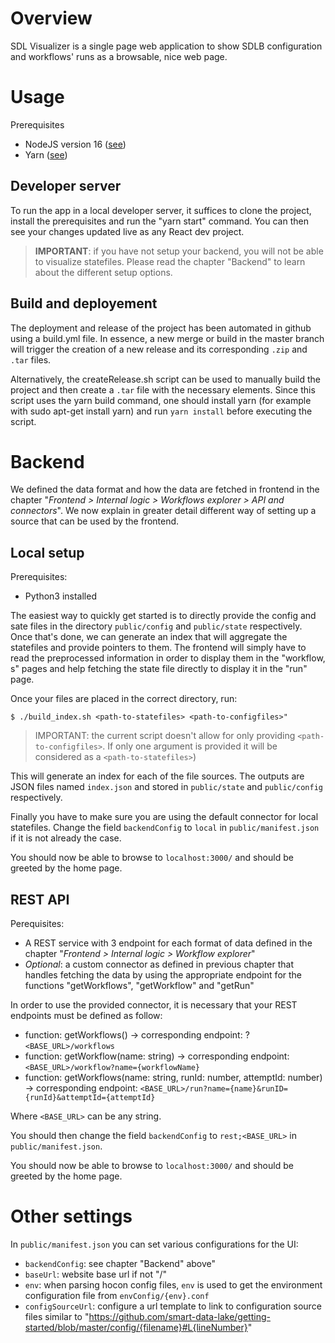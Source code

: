 # Overview
SDL Visualizer is a single page web application to show SDLB configuration and workflows' runs as a browsable, nice web page.

# Usage

Prerequisites
- NodeJS version 16 ([see](https://nodejs.dev/en/download/))
- Yarn ([see](https://classic.yarnpkg.com/lang/en/docs/install/#windows-stable))

## Developer server

To run the app in a local developer server, it suffices to clone the project, install the prerequisites and run the "yarn start" command. You can then see your changes updated live as any React dev project.

> **IMPORTANT**: if you have not setup your backend, you will not be able to visualize statefiles. Please read the chapter "Backend" to learn about the different setup options.

## Build and deployement

The deployment and release of the project has been automated in github using a build.yml file. In essence, a new merge or build in the master branch will trigger the creation of a new release and its corresponding `.zip` and `.tar` files.

Alternatively, the createRelease.sh script can be used to manually build the project and then create a `.tar` file with the necessary elements. Since this script uses the yarn build command, one should install yarn (for example with sudo apt-get install yarn) and run `yarn install` before executing the script.


# Backend

We defined the data format and how the data are fetched in frontend in the chapter "_Frontend > Internal logic > Workflows explorer > API and connectors_". We now explain in greater detail different way of setting up a source that can be used by the frontend.

## Local setup

Prerequisites:
- Python3 installed


The easiest way to quickly get started is to directly provide the config and sate files in the directory `public/config` and `public/state` respectively. Once that's done, we can generate an index that will aggregate the statefiles and provide pointers to them. The frontend will simply have to read the preprocessed information in order to display them in the "workflow, s" pages and help fetching the state file directly to display it in the "run" page.

Once your files are placed in the correct directory, run:
````
$ ./build_index.sh <path-to-statefiles> <path-to-configfiles>"
```` 

> IMPORTANT: the current script doesn't allow for only providing `<path-to-configfiles>`. If only one argument is provided it will be considered as a `<path-to-statefiles>`)

This will generate an index for each of the file sources. The outputs are JSON files named `index.json` and stored in `public/state` and `public/config` respectively.

Finally you have to make sure you are using the default connector for local statefiles. Change the field `backendConfig` to `local` in `public/manifest.json` if it is not already the case.

You should now be able to browse to `localhost:3000/` and should be greeted by the home page.

## REST API

Perequisites:
- A REST service with 3 endpoint for each format of data defined in the chapter "_Frontend > Internal logic > Workflow explorer_"
- *Optional*: a custom connector as defined in previous chapter that handles fetching the data by using the appropriate endpoint for the functions "getWorkflows", "getWorkflow" and "getRun"

In order to use the provided connector, it is necessary that your REST endpoints must be defined as follow:

- function: getWorkflows() → corresponding endpoint: ?`<BASE_URL>/workflows`
- function: getWorkflow(name: string) → corresponding endpoint: `<BASE_URL>/workflow?name={workflowName}`
- function: getWorkflows(name: string, runId: number, attemptId: number) → corresponding endpoint: `<BASE_URL>/run?name={name}&runID={runId}&attemptId={attemptId}`

Where `<BASE_URL>` can be any string.

You should then change the field `backendConfig` to `rest;<BASE_URL>` in `public/manifest.json`.

You should now be able to browse to `localhost:3000/` and should be greeted by the home page.

# Other settings

In `public/manifest.json` you can set various configurations for the UI:

- `backendConfig`: see chapter "Backend" above"
- `baseUrl`: website base url if not "/"
- `env`: when parsing hocon config files, `env` is used to get the environment configuration file from `envConfig/{env}.conf`
- `configSourceUrl`: configure a url template to link to configuration source files similar to "https://github.com/smart-data-lake/getting-started/blob/master/config/{filename}#L{lineNumber}"
